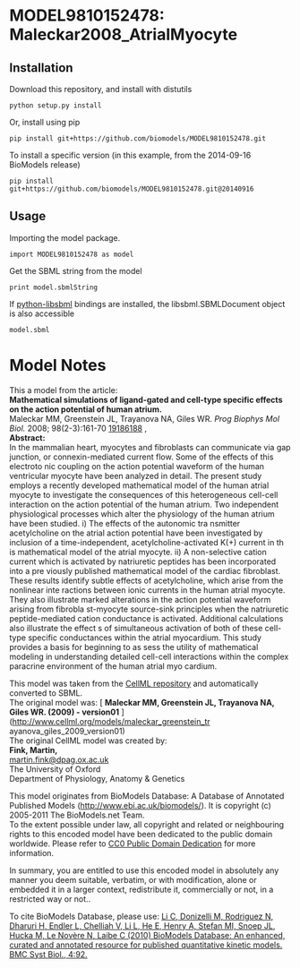 # MODEL9810152478: Maleckar2008_AtrialMyocyte

## Installation

Download this repository, and install with distutils

`python setup.py install`

Or, install using pip

`pip install git+https://github.com/biomodels/MODEL9810152478.git`

To install a specific version (in this example, from the 2014-09-16 BioModels release)

`pip install git+https://github.com/biomodels/MODEL9810152478.git@20140916`

## Usage

Importing the model package.

`import MODEL9810152478 as model`

Get the SBML string from the model

`print model.sbmlString`

If [python-libsbml](https://pypi.python.org/pypi/python-libsbml) bindings are
installed, the libsbml.SBMLDocument object is also accessible

`model.sbml`


# Model Notes


This a model from the article:  
**Mathematical simulations of ligand-gated and cell-type specific effects on the action potential of human atrium.**   
Maleckar MM, Greenstein JL, Trayanova NA, Giles WR. _Prog Biophys Mol Biol._
2008; 98(2-3):161-70 [19186188](http://www.ncbi.nlm.nih.gov/pubmed/19186188) ,  
**Abstract:**   
In the mammalian heart, myocytes and fibroblasts can communicate via gap
junction, or connexin-mediated current flow. Some of the effects of this
electroto nic coupling on the action potential waveform of the human
ventricular myocyte have been analyzed in detail. The present study employs a
recently developed mathematical model of the human atrial myocyte to
investigate the consequences of this heterogeneous cell-cell interaction on
the action potential of the human atrium. Two independent physiological
processes which alter the physiology of the human atrium have been studied. i)
The effects of the autonomic tra nsmitter acetylcholine on the atrial action
potential have been investigated by inclusion of a time-independent,
acetylcholine-activated K(+) current in th is mathematical model of the atrial
myocyte. ii) A non-selective cation current which is activated by natriuretic
peptides has been incorporated into a pre viously published mathematical model
of the cardiac fibroblast. These results identify subtle effects of
acetylcholine, which arise from the nonlinear inte ractions between ionic
currents in the human atrial myocyte. They also illustrate marked alterations
in the action potential waveform arising from fibrobla st-myocyte source-sink
principles when the natriuretic peptide-mediated cation conductance is
activated. Additional calculations also illustrate the effect s of
simultaneous activation of both of these cell-type specific conductances
within the atrial myocardium. This study provides a basis for beginning to as
sess the utility of mathematical modeling in understanding detailed cell-cell
interactions within the complex paracrine environment of the human atrial myo
cardium.

This model was taken from the [CellML
repository](http://www.cellml.org/models) and automatically converted to SBML.  
The original model was: [ **Maleckar MM, Greenstein JL, Trayanova NA, Giles
WR. (2009) - version01** ](http://www.cellml.org/models/maleckar_greenstein_tr
ayanova_giles_2009_version01)  
The original CellML model was created by:  
**Fink, Martin,**   
martin.fink@dpag.ox.ac.uk  
The University of Oxford  
Department of Physiology, Anatomy & Genetics  

This model originates from BioModels Database: A Database of Annotated
Published Models (http://www.ebi.ac.uk/biomodels/). It is copyright (c)
2005-2011 The BioModels.net Team.  
To the extent possible under law, all copyright and related or neighbouring
rights to this encoded model have been dedicated to the public domain
worldwide. Please refer to [CC0 Public Domain
Dedication](http://creativecommons.org/publicdomain/zero/1.0/) for more
information.

In summary, you are entitled to use this encoded model in absolutely any
manner you deem suitable, verbatim, or with modification, alone or embedded it
in a larger context, redistribute it, commercially or not, in a restricted way
or not..  
  
To cite BioModels Database, please use: [Li C, Donizelli M, Rodriguez N,
Dharuri H, Endler L, Chelliah V, Li L, He E, Henry A, Stefan MI, Snoep JL,
Hucka M, Le Novère N, Laibe C (2010) BioModels Database: An enhanced, curated
and annotated resource for published quantitative kinetic models. BMC Syst
Biol., 4:92.](http://www.ncbi.nlm.nih.gov/pubmed/20587024)


